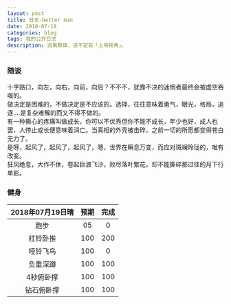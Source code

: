 ```yaml
---
layout: post
title: 日志-better man
date: 2018-07-18
categories: blog
tags: 我的公开日志
description: 远离群体，说不定有「上帝视角」。
---
```


### 随谈
  十字路口，向左，向右，向前，向后？不不不，犹豫不决的迷惘者最终会被虚空吞噬的。  
  做决定是困难的，不做决定是不应该的。选择，往往意味着勇气，眼光，格局，追逐....是复杂难解的而又不得不做的。  
  有一种撕心的疼痛叫做成长，你可以不优秀但你不能不成长，年少也好，成人也罢，人停止成长便意味着消亡。当真相的外壳被击碎，之前一切的所愿都变得苍白无力了。  
  是呀，起风了，起风了，起风了，嗯，世界在瞬息万变，而应对斑斓玲珑的，唯有改变。  
  狂风绝息，大作不休，卷起巨浪飞沙，败尽落叶繁花，却不能撕碎那过往的月下行单影。

### 健身
|2018年07月19日晴|预期|完成|  
|:----:|:----:|:----:|  
|跑步|05|0|
|杠铃卧推|100|200|
|哑铃飞鸟|100|0|
|负重深蹲|100|100|
|4秒俯卧撑|100|100|
|钻石俯卧撑|100|100|
